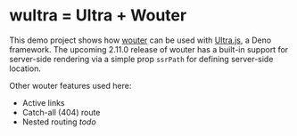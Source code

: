 # wultra = Ultra + Wouter

This demo project shows how [wouter](https://github.com/molefrog/wouter) can be used with [Ultra.js](https://ultrajs.dev/), a Deno framework.
The upcoming 2.11.0 release of wouter has a built-in support for server-side rendering via a simple prop `ssrPath` for defining server-side location. 

Other wouter features used here:

- Active links
- Catch-all (404) route
- Nested routing _todo_
